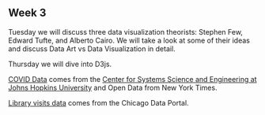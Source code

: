 ## Week 3

Tuesday we will discuss three data visualization theorists: Stephen Few, Edward Tufte, and Alberto Cairo. We will take a look at some of their ideas and discuss Data Art vs Data Visualization in detail.

Thursday we will dive into D3js.

<a href="covid.csv">COVID Data</a> comes from the <a href="https://coronavirus.jhu.edu/map.html">Center for Systems Science and Engineering at Johns Hopkins University</a> and Open Data from New York Times.

<a href="library_visits_jan22.csv">Library visits data</a> comes from the Chicago Data Portal.



